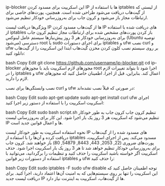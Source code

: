ip-blocker
این اسکریپت برای مسدود کردن IP ها با استفاده از iptables از لیستی که از گیت‌هاب دریافت می‌شود طراحی شده است. همچنین، پورت‌های خاصی برای ارتباطات مجاز باز می‌شود و کرون جاب برای به‌روزرسانی خودکار تنظیم می‌شود.

ویژگی‌ها
دریافت لیست IP ها از گیت‌هاب
مسدود کردن IP های دریافت شده با استفاده از iptables
باز کردن پورت‌های مشخص شده برای ارتباطات مجاز
تنظیم کرون جاب برای به‌روزرسانی خودکار هر 3 روز
پیش‌نیازها
سیستم عامل لینوکس (Ubuntu توصیه می‌شود)
دسترسی root یا sudo برای اجرای دستورات iptables و ufw
نصب curl و ufw بر روی سیستم
نصب
کلون کردن مخزن گیت‌هاب ابتدا این اسکریپت را از گیت‌هاب دانلود کنید:

bash
Copy
Edit
git clone https://github.com/username/ip-blocker.git
cd ip-blocker
مجوزهای لازم اسکریپت باید با مجوزهای root اجرا شود تا بتواند تغییرات لازم را در iptables و ufw اعمال کند. بنابراین، قبل از اجرا، اطمینان حاصل کنید که مجوزهای لازم را دارید.

نصب وابستگی‌ها برای نصب curl و ufw در صورتی که قبلاً نصب نشده‌اند:

bash
Copy
Edit
sudo apt-get update
sudo apt-get install curl ufw
اجرای اسکریپت اسکریپت را با استفاده از دستور زیر اجرا کنید:

bash
Copy
Edit
sudo bash script.sh
تنظیم کرون جاب کرون جاب به طور خودکار تنظیم می‌شود که اسکریپت هر 3 روز یک بار اجرا شود. این کار برای به‌روزرسانی لیست IP ها و اعمال قوانین جدید است.

نحوه استفاده
اسکریپت به طور خودکار لیست IP های مسدود شده را از گیت‌هاب دریافت کرده و آن‌ها را با استفاده از iptables مسدود می‌کند.
پس از اجرای اسکریپت، پورت‌های ضروری (22, 2053, 443, 8443, 54879, 80) باز خواهند شد.
کرون جاب برای به‌روزرسانی خودکار تنظیم خواهد شد تا هر 3 روز یک بار اسکریپت اجرا شود.
حذف اسکریپت
اگر خواسته باشید اسکریپت را حذف کنید و تنظیمات را برگردانید، می‌توانید با استفاده از دستورات زیر قوانین iptables و ufw را حذف کنید:

bash
Copy
Edit
sudo iptables -F
sudo ufw disable
توجه
اطمینان حاصل کنید که این اسکریپت را تنها بر روی سیستم‌هایی که به امنیت آن‌ها اعتماد دارید، اجرا کنید.
برای دریافت لیست جدید IP ها از گیت‌هاب، اسکریپت به اینترنت نیاز دارد.
